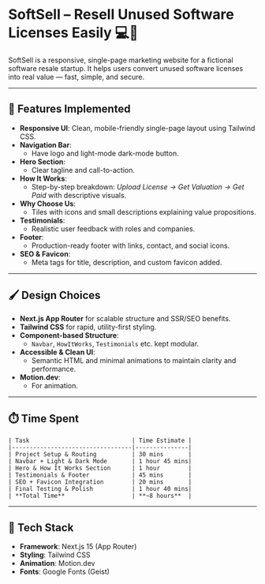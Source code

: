 # SoftSell – Resell Unused Software Licenses Easily 💻🔁

SoftSell is a responsive, single-page marketing website for a fictional software resale startup. It helps users convert unused software licenses into real value — fast, simple, and secure.

---

## 🚀 Features Implemented

- **Responsive UI**: Clean, mobile-friendly single-page layout using Tailwind CSS.
- **Navigation Bar**:
  - Have logo and light-mode dark-mode button.
- **Hero Section**:
  - Clear tagline and call-to-action.
- **How It Works**:
  - Step-by-step breakdown: *Upload License → Get Valuation → Get Paid* with descriptive visuals.
- **Why Choose Us**:
  - Tiles with icons and small descriptions explaining value propositions.
- **Testimonials**:
  - Realistic user feedback with roles and companies.
- **Footer**:
  - Production-ready footer with links, contact, and social icons.
- **SEO & Favicon**:
  - Meta tags for title, description, and custom favicon added.

---

## 🖌️ Design Choices

- **Next.js App Router** for scalable structure and SSR/SEO benefits.
- **Tailwind CSS** for rapid, utility-first styling.
- **Component-based Structure**:
  - `Navbar`, `HowItWorks`, `Testimonials` etc. kept modular.
- **Accessible & Clean UI**:
  - Semantic HTML and minimal animations to maintain clarity and performance.
- **Motion.dev**:
  - For animation.

---

## ⏱️ Time Spent

```text
| Task                             | Time Estimate |
|----------------------------------|---------------|
| Project Setup & Routing          | 30 mins       |
| Navbar + Light & Dark Mode       | 1 hour 45 mins|
| Hero & How It Works Section      | 1 hour        |
| Testimonials & Footer            | 45 mins       |
| SEO + Favicon Integration        | 20 mins       |
| Final Testing & Polish           | 1 hour 40 mins|
| **Total Time**                   | **~8 hours**  |
```

---

## 🧪 Tech Stack

- **Framework**: Next.js 15 (App Router)
- **Styling**: Tailwind CSS
- **Animation**: Motion.dev
- **Fonts**: Google Fonts (Geist)